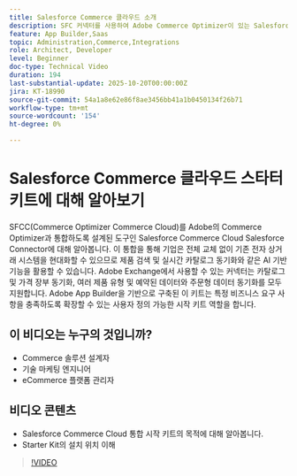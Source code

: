```yaml
---
title: Salesforce Commerce 클라우드 소개
description: SFC 커넥터를 사용하여 Adobe Commerce Optimizer이 있는 Salesforce Commerce Cloud에 대해 알아봅니다.
feature: App Builder,Saas
topic: Administration,Commerce,Integrations
role: Architect, Developer
level: Beginner
doc-type: Technical Video
duration: 194
last-substantial-update: 2025-10-20T00:00:00Z
jira: KT-18990
source-git-commit: 54a1a8e62e86f8ae3456bb41a1b0450134f26b71
workflow-type: tm+mt
source-wordcount: '154'
ht-degree: 0%

---
```



# Salesforce Commerce 클라우드 스타터 키트에 대해 알아보기

SFCC(Commerce Optimizer Commerce Cloud)를 Adobe의 Commerce Optimizer과 통합하도록 설계된 도구인 Salesforce Commerce Cloud Salesforce Connector에 대해 알아봅니다. 이 통합을 통해 기업은 전체 교체 없이 기존 전자 상거래 시스템을 현대화할 수 있으므로 제품 검색 및 실시간 카탈로그 동기화와 같은 AI 기반 기능을 활용할 수 있습니다. Adobe Exchange에서 사용할 수 있는 커넥터는 카탈로그 및 가격 장부 동기화, 여러 제품 유형 및 예약된 데이터와 주문형 데이터 동기화를 모두 지원합니다. Adobe App Builder을 기반으로 구축된 이 키트는 특정 비즈니스 요구 사항을 충족하도록 확장할 수 있는 사용자 정의 가능한 시작 키트 역할을 합니다.

## 이 비디오는 누구의 것입니까?

* Commerce 솔루션 설계자
* 기술 마케팅 엔지니어
* eCommerce 플랫폼 관리자

## 비디오 콘텐츠

* Salesforce Commerce Cloud 통합 시작 키트의 목적에 대해 알아봅니다.
* Starter Kit의 설치 위치 이해

>[!VIDEO](https://video.tv.adobe.com/v/3476020?captions=kor&learn=on)

